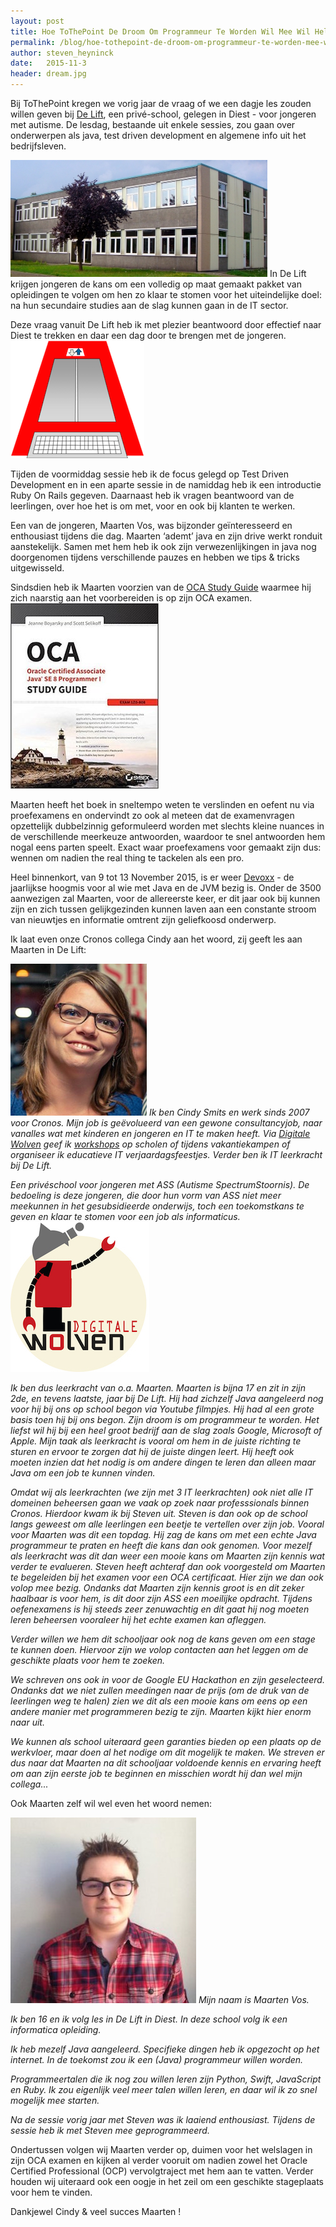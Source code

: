 ```yaml
---
layout: post
title: Hoe ToThePoint De Droom Om Programmeur Te Worden Wil Mee Wil Helpen Realiseren
permalink: /blog/hoe-tothepoint-de-droom-om-programmeur-te-worden-mee-wil-helpen-waar-worden/
author: steven_heyninck
date:   2015-11-3
header: dream.jpg
---
```


Bij ToThePoint kregen we vorig jaar de vraag of we een dagje les zouden willen geven bij
[De Lift](http://www.delifteducation.be/), een privé-school, gelegen in Diest - voor jongeren met autisme.
De lesdag, bestaande uit enkele sessies, zou gaan over onderwerpen als java, test driven development en
algemene info uit het bedrijfsleven.

![De Lift gebouw image-right](/img/blog/de-lift/gebouw-de-lift.jpg)
In De Lift krijgen jongeren de kans om een volledig op maat gemaakt pakket van opleidingen te volgen om hen zo
klaar te stomen voor het uiteindelijke doel: na hun secundaire studies aan de slag kunnen gaan in de IT sector.

Deze vraag vanuit De Lift heb ik met plezier beantwoord door effectief naar Diest te trekken en daar een
dag door te brengen met de jongeren.
[![De Lift Education image-left](/img/blog/de-lift/de_lift.png)](http://www.delifteducation.be/)

Tijden de voormiddag sessie heb ik de focus gelegd op Test Driven Development en in een aparte sessie
in de namiddag heb ik een introductie Ruby On Rails gegeven. Daarnaast heb ik vragen beantwoord van de
leerlingen, over hoe het is om met, voor en ook bij klanten te werken.

Een van de jongeren, Maarten Vos, was bijzonder geïnteresseerd en enthousiast tijdens die dag.
Maarten ‘ademt’ java en zijn drive werkt ronduit aanstekelijk. Samen met hem heb ik ook
zijn verwezenlijkingen in java nog doorgenomen tijdens verschillende pauzes en hebben we tips & tricks
uitgewisseld.

Sindsdien heb ik Maarten voorzien van de
[OCA Study Guide](http://www.amazon.com/OCA-Certified-Associate-Programmer-1Z0-808/dp/1118957407) waarmee
hij zich naarstig aan het voorbereiden is op zijn OCA examen.
![OCA Study Guide image-left](/img/blog/de-lift/oca.jpeg)

Maarten heeft het boek in sneltempo weten te verslinden en oefent nu via proefexamens en
ondervindt zo ook al meteen dat de examenvragen opzettelijk dubbelzinnig geformuleerd worden
met slechts kleine nuances in de verschillende meerkeuze antwoorden, waardoor te snel antwoorden
hem nogal eens parten speelt. Exact waar proefexamens voor gemaakt zijn dus: wennen om nadien the
real thing te tackelen als een pro.

Heel binnenkort, van 9 tot 13 November 2015, is er weer [Devoxx](http://www.devoxx.be/) - de
jaarlijkse hoogmis voor al wie met Java en de JVM bezig is. Onder de 3500 aanwezigen zal Maarten, voor
de allereerste keer, er dit jaar ook bij kunnen zijn en zich tussen gelijkgezinden kunnen laven aan
een constante stroom van nieuwtjes en informatie omtrent zijn geliefkoosd onderwerp.

Ik laat even onze Cronos collega Cindy aan het woord, zij geeft les aan Maarten in De Lift:


![Cindy Smits image-left](/img/blog/de-lift/cindy_smits.png)
*Ik ben Cindy Smits en werk sinds 2007 voor Cronos. Mijn job is geëvolueerd van een gewone consultancyjob,
naar vanalles wat met kinderen en jongeren en IT te maken heeft.
Via [Digitale Wolven](http://digitalewolven.weebly.com/) geef ik
[workshops](https://www.facebook.com/digitalewolven/) op scholen of tijdens vakantiekampen
of organiseer ik educatieve IT verjaardagsfeestjes. Verder ben ik IT leerkracht bij De Lift.*

*Een privéschool voor jongeren met ASS (Autisme SpectrumStoornis). De bedoeling is deze jongeren, die door
hun vorm van ASS niet meer meekunnen in het gesubsidieerde onderwijs, toch een toekomstkans te geven en
klaar te stomen voor een job als informaticus.*
[![Digitale Wolven image-right](/img/blog/de-lift/digitale_wolven.jpeg)](http://digitalewolven.weebly.com/)

*Ik ben dus leerkracht van o.a. Maarten. Maarten is bijna 17 en zit in zijn 2de, en tevens laatste, jaar
bij De Lift. Hij had zichzelf Java aangeleerd nog voor hij bij ons op school begon via Youtube filmpjes.
Hij had al een grote basis toen hij bij ons begon. Zijn droom is om programmeur te worden. Het liefst wil
hij bij een heel groot bedrijf aan de slag zoals Google, Microsoft of Apple. Mijn taak als leerkracht is
vooral om hem in de juiste richting te sturen en ervoor te zorgen dat hij de juiste dingen leert. Hij
heeft ook moeten inzien dat het nodig is om andere dingen te leren dan alleen maar Java om een job te
kunnen vinden.*

*Omdat wij als leerkrachten (we zijn met 3 IT leerkrachten) ook niet alle IT domeinen beheersen gaan
we vaak op zoek naar professsionals binnen Cronos. Hierdoor kwam ik bij Steven uit. Steven is dan ook
op de school langs geweest om alle leerlingen een beetje te vertellen over zijn job. Vooral voor
Maarten was dit een topdag. Hij zag de kans om met een echte Java programmeur te praten en heeft die
kans dan ook genomen. Voor mezelf als leerkracht was dit dan weer een mooie kans om Maarten zijn kennis
wat verder te evalueren. Steven heeft achteraf dan ook voorgesteld om Maarten te begeleiden bij het examen
voor een OCA certificaat. Hier zijn we dan ook volop mee bezig. Ondanks dat Maarten zijn kennis groot is en
dit zeker haalbaar is voor hem, is dit door zijn ASS een moeilijke opdracht. Tijdens oefenexamens is hij
steeds zeer zenuwachtig en dit gaat hij nog moeten leren beheersen vooraleer hij het echte examen kan afleggen.*

*Verder willen we hem dit schooljaar ook nog de kans geven om een stage te kunnen doen. Hiervoor zijn we
volop contacten aan het leggen om de geschikte plaats voor hem te zoeken.*

*We schreven ons ook in voor de Google EU Hackathon en zijn geselecteerd. Ondanks dat we niet
zullen meedingen naar de prijs (om de druk van de leerlingen weg te halen) zien we dit als een
mooie kans om eens op een andere manier met programmeren bezig te zijn. Maarten kijkt hier enorm naar uit.*

*We kunnen als school uiteraard geen garanties bieden op een plaats op de werkvloer, maar doen al
het nodige om dit mogelijk te maken. We streven er dus naar dat Maarten na dit schooljaar voldoende
kennis en ervaring heeft om aan zijn eerste job te beginnen en misschien wordt hij dan wel mijn collega...*

Ook Maarten zelf wil wel even het woord nemen:

![Maarten Vos image-right](/img/blog/de-lift/maarten_vos.jpeg)
*Mijn naam is Maarten Vos.*

*Ik ben 16 en ik volg les in De Lift in Diest. In deze school volg ik een informatica opleiding.*

*Ik heb mezelf Java aangeleerd. Specifieke dingen heb ik opgezocht op het internet. In de toekomst
zou ik een (Java) programmeur willen worden.*

*Programmeertalen die ik nog zou willen leren zijn Python, Swift, JavaScript en Ruby. Ik zou eigenlijk
veel meer talen willen leren, en daar wil ik zo snel mogelijk mee starten.*

*Na de sessie vorig jaar met Steven was ik laaiend enthousiast. Tijdens de sessie heb ik met Steven
mee geprogrammeerd.*

Ondertussen volgen wij Maarten verder op, duimen voor het welslagen in zijn OCA examen en kijken al
verder vooruit om nadien zowel het Oracle Certified Professional (OCP) vervolgtraject met hem aan te
vatten. Verder houden wij uiteraard ook een oogje in het zeil om een geschikte stageplaats voor hem te vinden.

Dankjewel Cindy & veel succes Maarten !